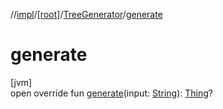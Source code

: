 //[impl](../../../index.md)/[[root]](../index.md)/[TreeGenerator](index.md)/[generate](generate.md)

# generate

[jvm]\
open override fun [generate](generate.md)(input: [String](https://kotlinlang.org/api/latest/jvm/stdlib/kotlin/-string/index.html)): [Thing](../../../../api/api/[root]/-thing/index.md)?

